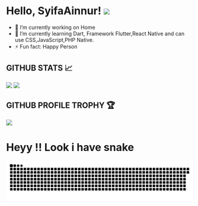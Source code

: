   # Hello, SyifaAinnur! <img src="https://raw.githubusercontent.com/MartinHeinz/MartinHeinz/master/wave.gif" width="30px">


- 🔭 I’m currently working on Home
- 🌱 I’m currently learning Dart, Framework Flutter,React Native and can use CSS,JavaScript,PHP Native.
- ⚡ Fun fact: Happy Person


## GITHUB STATS 📈
<p>
<img src="https://github-readme-stats.vercel.app/api?username=SyifaAinnur&show_icons=true&hide_border=true&theme=radical" />
  <img src="https://github-readme-stats.vercel.app/api/top-langs/?username=SyifaAinnur&&layout=compact&langs_count=6&theme=highcontrast&hide_border=true" />
</p>


## GITHUB PROFILE TROPHY 🏆
<p>
  <img src="https://github-profile-trophy.vercel.app/?username=SyifaAinnur&margin-w=25&margin-h=25&column=7&theme=darkhub" />    
</p>

<!-- ## CODING ACTIVITY
<p>
  <img src="https://github-readme-stats.vercel.app/api/wakatime?username=SyifaAinnur&layout=compact&theme=chartreuse-dark&hide_border=true&v=2" />
</p> -->

# Heyy !! Look i have snake

<img src="https://github.com/SyifaAinnur/SyifaAinnur/blob/output/github-contribution-grid-snake.svg">

